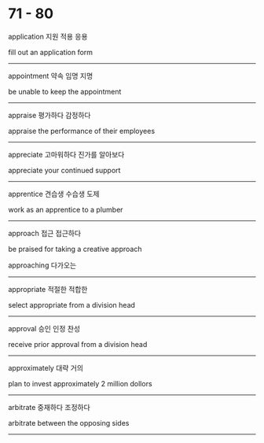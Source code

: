 # 71 - 80

application  지원 적용 응용

fill out an application form

---

appointment 약속 임명 지명

be unable to keep the appointment

---

appraise 평가하다 감정하다

appraise the performance of their employees

---

appreciate 고마워하다 진가를 알아보다

appreciate your continued support

---

apprentice 견습생 수습생 도제

work as an apprentice to a plumber

---

approach 접근 접근하다

be praised for taking a creative approach

approaching 다가오는

---

appropriate 적절한 적합한

select appropriate from a division head

---

approval 승인 인정 찬성

receive prior approval from a division head

---

approximately 대략 거의

plan to invest approximately 2 million dollors

---

arbitrate 중재하다 조정하다

arbitrate between the opposing sides

---